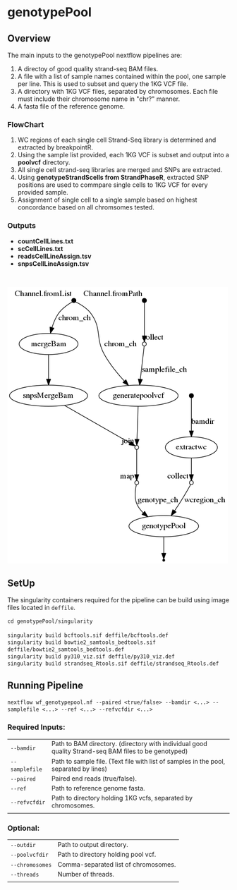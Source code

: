 # genotypePool

## Overview
The main inputs to the genotypePool nextflow pipelines are:
1. A directoy of good quality strand-seq BAM files.  
2. A file with a list of sample names contained within the pool, one sample per line. This is used to subset and query the 1KG VCF file. 
3. A directory with 1KG VCF files, separated by chromosomes. Each file must include their chromosome name in "chr?" manner. 
4. A fasta file of the reference genome.

### FlowChart
1. WC regions of each single cell Strand-Seq library is determined and extracted by breakpointR.
2. Using the sample list provided, each 1KG VCF is subset and output into a **poolvcf** directory.
3. All single cell strand-seq libraries are merged and SNPs are extracted.
4. Using **genotypeStrandScells from StrandPhaseR**, extracted SNP positions are used to commpare single cells to 1KG VCF for every provided sample.
5. Assignment of single cell to a single sample based on highest concordance based on all chromsomes tested.

### Outputs
- **countCellLines.txt**
- **scCellLines.txt**
- **readsCellLineAssign.tsv**
- **snpsCellLineAssign.tsv**

<br>

![](./dag.png)




## SetUp
The singularity containers required for the pipeline can be build using image files located in ```deffile```.
```
cd genotypePool/singularity

singularity build bcftools.sif deffile/bcftools.def
singularity build bowtie2_samtools_bedtools.sif deffile/bowtie2_samtools_bedtools.def
singularity build py310_viz.sif deffile/py310_viz.def
singularity build strandseq_Rtools.sif deffile/strandseq_Rtools.def
```

## Running Pipeline
```
nextflow wf_genotypepool.nf --paired <true/false> --bamdir <...> --samplefile <...> --ref <...> --refvcfdir <...>
```
### Required Inputs:
||  |
|:-|:---------|
| ```--bamdir``` |  Path to BAM directory. (directory with individual good quality Strand-seq BAM files to be genotyped) |
| ```--samplefile``` | Path to sample file. (Text file with list of samples in the pool, separated by lines) |
| ```--paired``` | Paired end reads (true/false).|
| ```--ref``` | Path to reference genome fasta. |
| ```--refvcfdir``` | Path to directory holding 1KG vcfs, separated by chromosomes. |
| | |

### Optional:
||  |
|:-|:---------|
| ```--outdir``` |  Path to output directory. |
| ```--poolvcfdir``` | Path to directory holding pool vcf.|
| ```--chromosomes``` | Comma-separated list of chromosomes. |
| ```--threads``` | Number of threads. |
| | |


